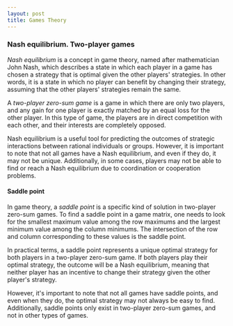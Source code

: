 ```yaml
---
layout: post
title: Games Theory
---
```


### Nash equilibrium. Two-player games

*Nash equilibrium* is a concept in game theory, named after mathematician John Nash, which describes a state in which each player in a game has chosen a strategy that is optimal given the other players' strategies. In other words, it is a state in which no player can benefit by changing their strategy, assuming that the other players' strategies remain the same.

A *two-player zero-sum game* is a game in which there are only two players, and any gain for one player is exactly matched by an equal loss for the other player. In this type of game, the players are in direct competition with each other, and their interests are completely opposed.

Nash equilibrium is a useful tool for predicting the outcomes of strategic interactions between rational individuals or groups.
However, it is important to note that not all games have a Nash equilibrium, and even if they do, it may not be unique. Additionally, in some cases, players may not be able to find or reach a Nash equilibrium due to coordination or cooperation problems.

#### Saddle point

In game theory, a *saddle point* is a specific kind of solution in two-player zero-sum games. To find a saddle point in a game matrix, one needs to look for the smallest maximum value among the row maximums and the largest minimum value among the column minimums. The intersection of the row and column corresponding to these values is the saddle point.

In practical terms, a saddle point represents a unique optimal strategy for both players in a two-player zero-sum game. If both players play their optimal strategy, the outcome will be a Nash equilibrium, meaning that neither player has an incentive to change their strategy given the other player's strategy.

However, it's important to note that not all games have saddle points, and even when they do, the optimal strategy may not always be easy to find. Additionally, saddle points only exist in two-player zero-sum games, and not in other types of games.
